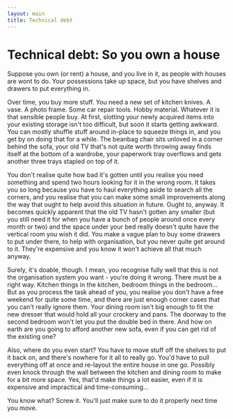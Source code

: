```yaml
---
layout: main
title: Technical debt
---
```


# Technical debt: So you own a house

Suppose you own (or rent) a house, and you live in it, as people with houses are wont to do. Your possessions take up space, but you have shelves and drawers to put everything in.

Over time, you buy more stuff. You need a new set of kitchen knives. A vase. A photo frame. Some car repair tools. Hobby material. Whatever it is that sensible people buy. At first, slotting your newly acquired items into your existing storage isn't too difficult, but soon it starts getting awkward. You can mostly shuffle stuff around in-place to squeeze things in, and you get by on doing that for a while. The beanbag chair sits unloved in a corner behind the sofa, your old TV that's not quite worth throwing away finds itself at the bottom of a wardrobe, your paperwork tray overflows and gets another three trays stapled on top of it.

You don't realise quite how bad it's gotten until you realise you need something and spend two hours looking for it in the wrong room. It takes you so long because you have to haul everything aside to search all the corners, and you realise that you can make some small improvements along the way that ought to help avoid this situation in future. Ought to, anyway. It becomes quickly apparent that the old TV hasn't gotten any smaller (but you still need it for when you have a bunch of people around once every month or two) and the space under your bed really doesn't quite have the vertical room you wish it did. You make a vague plan to buy some drawers to put under there, to help with organisation, but you never quite get around to it. They're expensive and you know it won't achieve all that much anyway.

Surely, it's doable, though. I mean, you recognise fully well that this is not the organisation system you want - you're doing it wrong. There must be a right way. Kitchen things in the kitchen, bedroom things in the bedroom... But as you process the task ahead of you, you realise you don't have a free weekend for quite some time, and there are just enough corner cases that you can't really ignore them. Your dining room isn't big enough to fit the new dresser that would hold all your crockery and pans. The doorway to the second bedroom won't let you put the double bed in there. And how on earth are you going to afford another new sofa, even if you can get rid of the existing one?

Also, where do you even start? You have to move stuff off the shelves to put it back on, and there's nowhere for it all to really go. You'd have to pull everything off at once and re-layout the entire house in one go. Possibly even knock through the wall between the kitchen and dining room to make for a bit more space. Yes, that'd make things a lot easier, even if it is expensive and impractical and time-consuming...

You know what? Screw it. You'll just make sure to do it properly next time you move.
